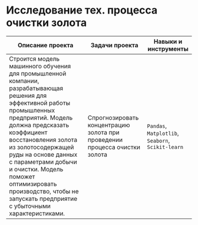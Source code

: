 # Исследование тех. процесса очистки золота
Описание проекта|Задачи проекта|Навыки и инструменты
---|---|---
Строится модель машинного обучения для промышленной компании, разрабатывающая решения для эффективной работы промышленных предприятий. Модель должна предсказать коэффициент восстановления золота из золотосодержащей руды на основе данных с параметрами добычи и очистки. Модель поможет оптимизировать производство, чтобы не запускать предприятие с убыточными характеристиками.|Спрогнозировать концентрацию золота при проведении процесса очистки золота|`Pandas`, `Matplotlib`, `Seaborn`, `Scikit-learn`

